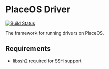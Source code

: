# PlaceOS Driver

[![Build Status](https://travis-ci.com/PlaceOS/driver.svg?branch=master)](https://travis-ci.com/PlaceOS/driver)

The framework for running drivers on PlaceOS.

## Requirements

* libssh2 required for SSH support
